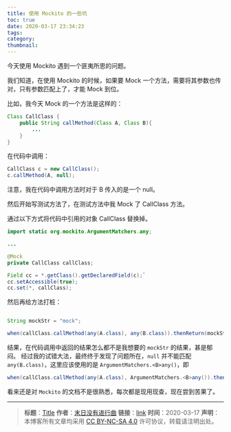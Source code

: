```yaml
---
title: 使用 Mockito 的一些坑
toc: true
date: 2020-03-17 23:34:23
tags:
category:
thumbnail:
---
```


今天使用 Mockito 遇到一个匪夷所思的问题。
<!--more-->

我们知道，在使用 Mockito 的时候，如果要 Mock 一个方法，需要将其参数也传对，只有参数匹配上了，才能 Mock 到位。

比如，我今天 Mock 的一个方法是这样的：

```Java
Class CallClass {
	public String callMethod(Class A, Class B){
		...
	}
}
```

在代码中调用：

```Java
CallClass c = new CallClass();
c.callMethod(A, null);
```

注意，我在代码中调用方法时对于 B 传入的是一个 null。

然后开始写测试方法了，在测试方法中我 Mock 了 CallClass 方法。

通过以下方式将代码中引用的对象 CallClass 替换掉。


```Java
import static org.mockito.ArgumentMatchers.any;

...

@Mock
private CallClass callClass;

Field cc = *.getClass().getDeclaredField(c);`
cc.setAccessible(true);
cc.set(*, callClass);

```

然后再给方法打桩：

```Java

String mockStr = "mock";

when(callClass.callMethod(any(A.class), any(B.class)).thenReturn(mockStr);
```

结果，在代码调用中返回的结果怎么都不是我想要的 `mockStr` 的结果，甚是郁闷。 经过我的试错大法，最终终于发现了问题所在，`null` 并不能匹配 `any(B.class)`，这里应该使用的是 `ArgumentMatchers.<B>any()`，即

```Java
when(callClass.callMethod(any(A.class), ArgumentMatchers.<B>any()).thenReturn(mockStr);
```

看来还是对 `Mockito` 的文档不是很熟悉，每次都是现用现查，现在尝到苦果了。

---
> **标题**：[Title](https://dengkaiting.com/)
> **作者**：[末日没有进行曲](https://dengkaiting.com/)
> **链接**：[link](https://dengkaiting.com/)
> **时间**：2020-03-17
> **声明**：本博客所有文章均采用 [CC BY-NC-SA 4.0](https://creativecommons.org/licenses/by-nc-sa/4.0/deed.zh) 许可协议，转载请注明出处。